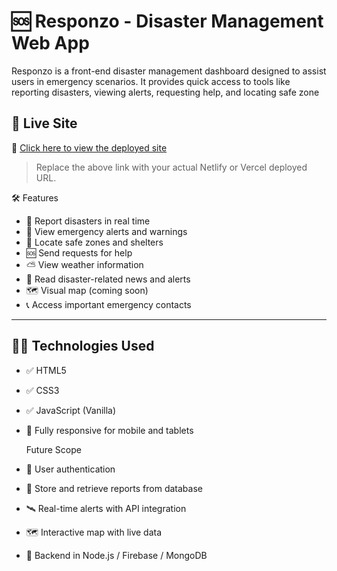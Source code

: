 # 🆘 Responzo - Disaster Management Web App

Responzo is a front-end disaster management dashboard designed to assist users in emergency scenarios. It provides quick access to tools like reporting disasters, viewing alerts, requesting help, and locating safe zone
## 🚀 Live Site

🔗 [Click here to view the deployed site](https://stupendous-youtiao-486685.netlify.app/signup.html)

> Replace the above link with your actual Netlify or Vercel deployed URL.

🛠️ Features

- 📍 Report disasters in real time
- 🔔 View emergency alerts and warnings
- 🧭 Locate safe zones and shelters
- 🆘 Send requests for help
- ⛅ View weather information
- 📰 Read disaster-related news and alerts
- 🗺️ Visual map (coming soon)
- 📞 Access important emergency contacts

---

## 👨‍💻 Technologies Used

- ✅ HTML5
- ✅ CSS3
- ✅ JavaScript (Vanilla)
- 📱 Fully responsive for mobile and tablets

  Future Scope

- 🔐 User authentication
- 🧾 Store and retrieve reports from database
- 🛰️ Real-time alerts with API integration
- 🗺️ Interactive map with live data
- 💾 Backend in Node.js / Firebase / MongoDB

